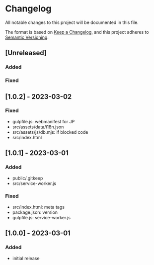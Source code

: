 
# Changelog

All notable changes to this project will be documented in this file.

The format is based on [Keep a Changelog](https://keepachangelog.com/en/1.0.0/),
and this project adheres to [Semantic Versioning](https://semver.org/spec/v2.0.0.html).


## [Unreleased]

### Added

### Fixed


## [1.0.2] - 2023-03-02

### Fixed
- gulpfile.js: webmanifest for JP
- src/assets/data/i18n.json
- src/assets/js/db.mjs: if blocked code
- src/index.html


## [1.0.1] - 2023-03-01

### Added
- public/.gitkeep
- src/service-worker.js

### Fixed
- src/index.html: meta tags
- package.json: version
- gulpfile.js: service-worker.js


## [1.0.0] - 2023-03-01

### Added
- initial release
